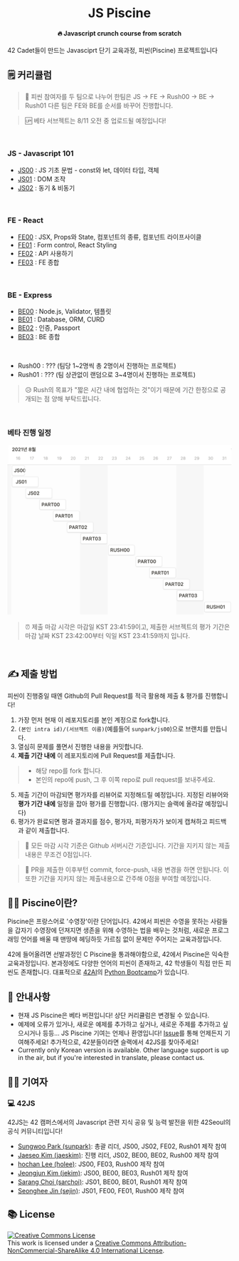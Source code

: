<h1 align="center">JS Piscine</h1>
<h4 align="center">🔥 Javascript crunch course from scratch</h4>

42 Cadet들이 만드는 Javasciprt 단기 교육과정, 피씬(Piscine) 프로젝트입니다<br>

## 🗒 커리큘럼

> 🏃 피씬 참여자를 두 팀으로 나누어 한팀은 JS -> FE -> Rush00 -> BE -> Rush01 다른 팀은 FE와 BE를 순서를 바꾸어 진행합니다.

> 🆙 베타 서브젝트는 8/11 오전 중 업로드될 예정입니다!

<br>

### JS - Javascript 101
* [JS00](js00) : JS 기초 문법 - const와 let, 데이터 타입, 객체
* [JS01](js01) : DOM 조작
* [JS02](js02) : 동기 & 비동기

<br>

### FE - React
* [FE00](fe00) : JSX, Props와 State, 컴포넌트의 종류, 컴포넌트 라이프사이클
* [FE01](fe01) : Form control, React Styling
* [FE02](fe02) : API 사용하기
* [FE03](fe03) : FE 종합

<br>

### BE - Express
* [BE00](be00) : Node.js, Validator, 템플릿
* [BE01](be01) : Database, ORM, CURD
* [BE02](be02) : 인증, Passport
* [BE03](be03) : BE 종합

<br>

* Rush00 : ??? (팀당 1~2명씩 총 2명이서 진행하는 프로젝트)
* Rush01 : ??? (팀 상관없이 랜덤으로 3~4명이서 진행하는 프로젝트)

> 😥 Rush의 목표가 "짧은 시간 내에 협업하는 것"이기 때문에 기간 한정으로 공개되는 점 양해 부탁드립니다.

<br>

### 베타 진행 일정
![](images/beta_schedule.png)

> ⏰ 제출 마감 시각은 마감일 KST 23:41:59이고, 제출한 서브젝트의 평가 기간은 마감 날짜 KST 23:42:00부터 익일 KST 23:41:59까지 입니다.

<br>

## ✍️ 제출 방법
피씬이 진행중일 때엔 Github의 Pull Request를 적극 활용해 제출 & 평가를 진행합니다!

1. 가장 먼저 현재 이 레포지토리를 본인 계정으로 fork합니다.
2. `(본인 intra id)/(서브젝트 이름)`(예를들어 `sunpark/js00`)으로 브랜치를 만듭니다.
3. 열심히 문제를 풀면서 진행한 내용을 커밋합니다.
4. **제출 기간 내에** 이 레포지토리에 Pull Request를 제출합니다.
  > - 해당 repo를 fork 합니다.
  > - 본인의 repo에 push, 그 후 이쪽 repo로 pull request를 보내주세요.
5. 제출 기간이 마감되면 평가자를 리뷰어로 지정해드릴 예정입니다. 지정된 리뷰어와 **평가 기간 내에** 일정을 잡아 평가를 진행합니다. (평가지는 슬랙에 올라갈 예정입니다)
6. 평가가 완료되면 평과 결과지를 점수, 평가자, 피평가자가 보이게 캡쳐하고 피드백과 같이 제출합니다.

> 🚨 모든 마감 시각 기준은 Github 서버시간 기준입니다. 기간을 지키지 않는 제출내용은 무조건 0점입니다.

> 🚨 PR을 제출한 이후부턴 commit, force-push, 내용 변경을 하면 안됩니다. 이또한 기간을 지키지 않는 제출내용으로 간주해 0점을 부여할 예정입니다.

## 🏊‍♀️ Piscine이란?

Piscine은 프랑스어로 '수영장'이란 단어입니다. 42에서 피씬은 수영을 못하는 사람들을 갑자기 수영장에 던져지면 생존을 위해 수영하는 법을 배우는 것처럼, 새로운 프로그래밍 언어를 배울 때 맨땅에 헤딩하듯 가르침 없이 문제만 주어지는 교육과정입니다.

42에 들어올려면 선발과정인 C Piscine을 통과해야함으로, 42에서 Piscine은 익숙한 교육과정입니다. 본과정에도 다양한 언어의 피씬이 존재하고, 42 학생들이 직접 만든 피씬도 존재합니다. 대표적으로 [42AI](https://github.com/42-AI)의 [Python Bootcamp](https://github.com/42-AI/bootcamp_python)가 있습니다.

## 📢 안내사항

- 현재 JS Piscine은 베타 버젼입니다! 상단 커리큘럼은 변경될 수 있습니다.
- 예제에 오류가 있거나, 새로운 예제를 추가하고 싶거나, 새로운 주제를 추가하고 싶으시거나 등등... JS Piscine 기여는 언제나 환영입니다! [Issue](https://github.com/42js/piscine/issues)를 통해 언제든지 기여해주세요! 추가적으로, 42분들이라면 슬랙에서 42JS를 찾아주세요!
- Currently only Korean version is available. Other language support is up in the air, but if you're interested in translate, please contact us.

## 🧑‍💻 기여자

### 💻 42JS
42JS는 42 캠퍼스에서의 Javascript 관련 지식 공유 및 능력 발전을 위한 42Seoul의 공식 커뮤니티입니다!

- [Sungwoo Park (sunpark)](https://github.com/cos18): 총괄 리더, JS00, JS02, FE02, Rush01 제작 참여
- [Jaeseo Kim (jaeskim)](https://github.com/JaeSeoKim): 진행 리더, JS02, BE00, BE02, Rush00 제작 참여
- [hochan Lee (holee)](https://github.com/hochan222): JS00, FE03, Rush00 제작 참여
- [Jeongjun Kim (jekim)](https://github.com/Two-Jay): JS00, BE00, BE03, Rush01 제작 참여
- [Sarang Choi (sarchoi)](https://github.com/srngch): JS01, BE00, BE01, Rush01 제작 참여
- [Seonghee Jin (sejin)](https://github.com/MichelleJin12): JS01, FE00, FE01, Rush00 제작 참여

## 📚 License
<a rel="license" href="http://creativecommons.org/licenses/by-nc-sa/4.0/"><img alt="Creative Commons License" style="border-width:0" src="https://i.creativecommons.org/l/by-nc-sa/4.0/88x31.png" /></a><br />This work is licensed under a <a rel="license" href="http://creativecommons.org/licenses/by-nc-sa/4.0/">Creative Commons Attribution-NonCommercial-ShareAlike 4.0 International License</a>.
